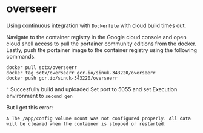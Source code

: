 # overseerr

Using continuous integration with `Dockerfile` with cloud build times out. 


Navigate to the container registry in the Google cloud console and open cloud shell access to pull the portainer community editions from the docker. Lastly, push the portainer image to the container registry using the following commands.

```
docker pull sctx/overseerr
docker tag sctx/overseerr gcr.io/sinuk-343220/overseerr
docker push gcr.io/sinuk-343220/overseerr
```


^ Succesfully build and uploaded
Set port to 5055 and set Execution environment to `second gen`


But I get this error:

`A The /app/config volume mount was not configured properly. All data will be cleared when the container is stopped
or restarted.`
